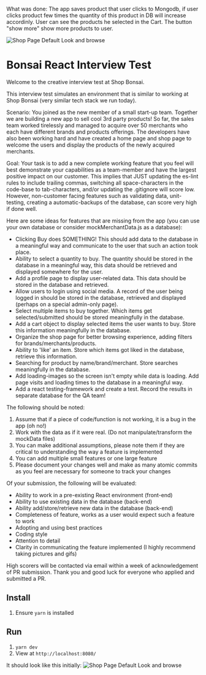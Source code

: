 What was done: The app saves product that user clicks to Mongodb, if user clicks product few times the quantity of this product in DB will increase accordinly. User can see the products he selected in the Cart. The button "show more" show more products to user. 

![Shop Page Default Look and browse](https://github.com/polinazolotukhina/bonsai/blob/d50967643c3a65f2191c98a397bdcff00904fc25/ezgif.com-video-to-gif.gif)





# Bonsai React Interview Test

Welcome to the creative interview test at Shop Bonsai.

This interview test simulates an environment that is similar to working at Shop Bonsai (very similar tech stack we run today). 

Scenario:
You joined as the new member of a small start-up team. Together we are building a new app to sell cool 3rd party products! So far, the sales team worked tirelessly and managed to acquire over 50 merchants who each have different brands and products offerings. The developers have also been working hard and have created a home page and shop page to welcome the users and display the products of the newly acquired merchants.

Goal:
Your task is to add a new complete working feature that you feel will best demonstrate your capabilities as a team-member and have the largest positive impact on our customer. This implies that JUST updating the es-lint rules to include trailing commas, switching all space-characters in the code-base to tab-characters, and/or updating the .gitignore will score low. However, non-customer facing features such as validating data, unit-testing, creating a automatic-backups of the database, can score very high if done well.

Here are some ideas for features that are missing from the app (you can use your own database or consider mockMerchantData.js as a database):
 - Clicking Buy does SOMETHING! This should add data to the database in a meaningful way and communicate to the user that such an action took place.
 - Ability to select a quantity to buy. The quantity should be stored in the database in a meaningful way, this data should be retrieved and displayed somewhere for the user.
 - Add a profile page to display user-related data. This data should be stored in the database and retrieved.
 - Allow users to login using social media. A record of the user being logged in should be stored in the database, retrieved and displayed (perhaps on a special admin-only page).
 - Select multiple items to buy together. Which items get selected/submitted should be stored meaningfully in the database.
 - Add a cart object to display selected items the user wants to buy. Store this information meaningfully in the database.
 - Organize the shop page for better browsing experience, adding filters for brands/merchants/products.
 - Ability to 'like' an item. Store which items got liked in the database, retrieve this information.
 - Searching for product by name/brand/merchant. Store searches meaningfully in the database.
 - Add loading-images so the screen isn't empty while data is loading. Add page visits and loading times to the database in a meaningful way.
 - Add a react testing-framework and create a test. Record the results in separate database for the QA team!

The following should be noted:
1. Assume that if a piece of code/function is not working, it is a bug in the app (oh no!)
2. Work with the data as if it were real. (Do not manipulate/transform the mockData files)
3. You can make additional assumptions, please note them if they are critical to understanding the way a feature is implemented
4. You can add multiple small features or one large feature
5. Please document your changes well and make as many atomic commits as you feel are necessary for someone to track your changes

Of your submission, the following will be evaluated:
- Ability to work in a pre-existing React environment (front-end)
- Ability to use existing data in the database (back-end)
- Ability add/store/retrieve new data in the database (back-end)
- Completeness of feature, works as a user would expect such a feature to work
- Adopting and using best practices
- Coding style
- Attention to detail
- Clarity in communicating the feature implemented (I highly recommend taking pictures and gifs)

High scorers will be contacted via email within a week of acknowledgement of PR submission.
Thank you and good luck for everyone who applied and submitted a PR.

## Install
1. Ensure `yarn` is installed


## Run
1. `yarn dev`
2. View at `http://localhost:8080/`

It should look like this initially:
![Shop Page Default Look and browse](https://raw.githubusercontent.com/ShopBonsai/react-interview-test/master/docs/shopPage.gif)

